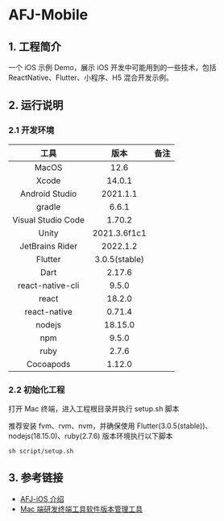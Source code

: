 # AFJ-Mobile

## 1. 工程简介

一个 iOS 示例 Demo，展示 iOS 开发中可能用到的一些技术，包括 ReactNative、Flutter、小程序、H5 混合开发示例。

## 2. 运行说明 

### 2.1 开发环境

|        工具        |     版本      | 备注  |
| :----------------: | :-----------: | :---: |
|       MacOS        |     12.6      |       |
|       Xcode        |    14.0.1     |       |
|   Android Studio   |   2021.1.1    |       |
|       gradle       |     6.6.1     |       |
| Visual Studio Code |    1.70.2     |       |
|       Unity        | 2021.3.6f1c1  |       |
|  JetBrains Rider   |   2022.1.2    |       |
|      Flutter       | 3.0.5(stable) |       |
|        Dart        |    2.17.6     |       |
|  react-native-cli  |     9.5.0     |       |
|       react        |     18.2.0    |       |
|    react-native    |     0.71.4    |       |
|       nodejs       |    18.15.0    |       |
|        npm         |     9.5.0     |       |
|        ruby        |     2.7.6     |       |
|     Cocoapods      |    1.12.0     |       |

### 2.2 初始化工程

打开 Mac 终端，进入工程根目录并执行 setup.sh 脚本

推荐安装 fvm、rvm、nvm，并确保使用 Flutter(3.0.5(stable))、nodejs(18.15.0)、ruby(2.7.6) 版本环境执行以下脚本

```shell
sh script/setup.sh
```

## 3. 参考链接

* [AFJ-iOS 介绍](https://yujiuqie.github.io/%E5%AD%A6%E4%B9%A0%E7%AC%94%E8%AE%B0/2023/02/13/study-notes-sample-projects-afj-ios.html)
* [Mac 端研发终端工具软件版本管理工具](https://yujiuqie.github.io/%E7%A0%94%E5%8F%91%E5%A4%87%E5%BF%98/2023/03/14/research-and-development-note-mac-dev-tools.html)